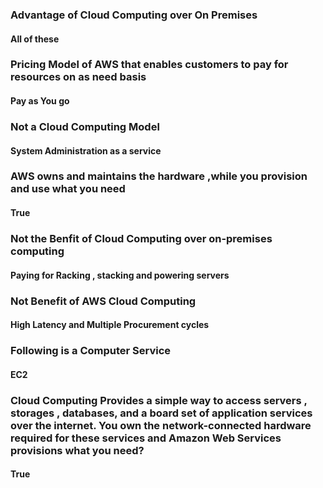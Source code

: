 ### Advantage of Cloud Computing over On Premises
#### All of these

### Pricing Model of AWS that enables customers to pay for resources on as need basis
#### Pay as You go

### Not a Cloud Computing Model
#### System Administration as a service

### AWS owns and maintains the hardware ,while you provision and use what you need
#### True

### Not the Benfit of Cloud Computing over on-premises computing
#### Paying for Racking , stacking and powering servers

### Not Benefit of AWS Cloud Computing
#### High Latency and Multiple Procurement cycles

### Following is a Computer Service
#### EC2

### Cloud Computing Provides a simple way to access servers , storages , databases, and a board set of application services over the internet. You own the network-connected hardware required for these services and Amazon Web Services provisions what you need?

#### True
